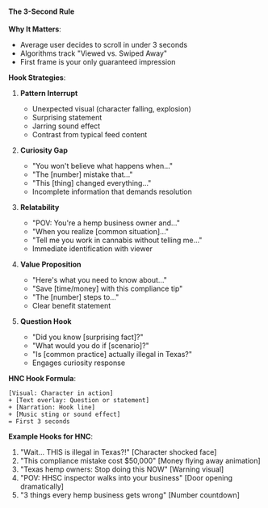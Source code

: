 #### The 3-Second Rule

**Why It Matters**:
- Average user decides to scroll in under 3 seconds
- Algorithms track "Viewed vs. Swiped Away"
- First frame is your only guaranteed impression

**Hook Strategies**:

1. **Pattern Interrupt**
   - Unexpected visual (character falling, explosion)
   - Surprising statement
   - Jarring sound effect
   - Contrast from typical feed content

2. **Curiosity Gap**
   - "You won't believe what happens when..."
   - "The [number] mistake that..."
   - "This [thing] changed everything..."
   - Incomplete information that demands resolution

3. **Relatability**
   - "POV: You're a hemp business owner and..."
   - "When you realize [common situation]..."
   - "Tell me you work in cannabis without telling me..."
   - Immediate identification with viewer

4. **Value Proposition**
   - "Here's what you need to know about..."
   - "Save [time/money] with this compliance tip"
   - "The [number] steps to..."
   - Clear benefit statement

5. **Question Hook**
   - "Did you know [surprising fact]?"
   - "What would you do if [scenario]?"
   - "Is [common practice] actually illegal in Texas?"
   - Engages curiosity response

**HNC Hook Formula**:
```
[Visual: Character in action]
+ [Text overlay: Question or statement]
+ [Narration: Hook line]
+ [Music sting or sound effect]
= First 3 seconds
```

**Example Hooks for HNC**:
1. "Wait... THIS is illegal in Texas?!" [Character shocked face]
2. "This compliance mistake cost $50,000" [Money flying away animation]
3. "Texas hemp owners: Stop doing this NOW" [Warning visual]
4. "POV: HHSC inspector walks into your business" [Door opening dramatically]
5. "3 things every hemp business gets wrong" [Number countdown]
